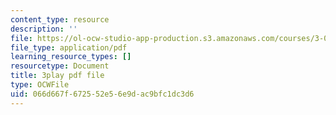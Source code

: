 ```yaml
---
content_type: resource
description: ''
file: https://ol-ocw-studio-app-production.s3.amazonaws.com/courses/3-091sc-introduction-to-solid-state-chemistry-fall-2010/066d667f672552e56e9dac9bfc1dc3d6_K30HeE8fEq8.pdf
file_type: application/pdf
learning_resource_types: []
resourcetype: Document
title: 3play pdf file
type: OCWFile
uid: 066d667f-6725-52e5-6e9d-ac9bfc1dc3d6
---
```

